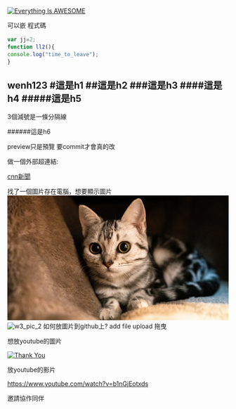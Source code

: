 

[![Everything Is AWESOME](https://img.youtube.com/vi/StTqXEQ2l-Y/0.jpg)](https://www.youtube.com/watch?v=StTqXEQ2l-Y "Everything Is AWESOME")

可以嵌 程式碼
```js
var jj=2;
function ll2(){
console.log("time_to_leave");
}

```


wenh123
#這是h1
##這是h2
###這是h3
####這是h4
#####這是h5
---
3個減號是一條分隔線

######這是h6

preview只是預覽
要commit才會真的改

做一個外部超連結:

[cnn新聞](https://edition.cnn.com/)

找了一個圖片存在電腦，想要顯示圖片
![my cat](cat.jpg "胖貓")
![w3_pic_2](https://cdn.cnn.com/cnnnext/dam/assets/130616121308-edward-snowden-getty-image-medium-tease.jpg "史諾登")
如何放圖片到github上?
add file upload 拖曳


想放youtube的圖片



[![Thank You](https://img.youtube.com/vi/8n6LA58egbk/1572.jpg)](https://www.youtube.com/watch?v=8n6LA58egbk "Dr. Yan says 'thank you'")


放youtube的影片

https://www.youtube.com/watch?v=b1nGjEotxds

邀請協作同伴
